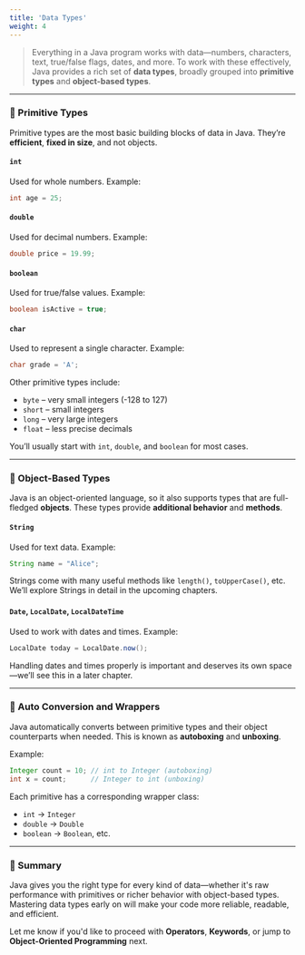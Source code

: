```yaml
---
title: 'Data Types'
weight: 4
--- 
```


> Everything in a Java program works with data—numbers, characters, text, true/false flags, dates, and more. To work with these effectively, Java provides a rich set of **data types**, broadly grouped into **primitive types** and **object-based types**.

---

### 🔹 Primitive Types

Primitive types are the most basic building blocks of data in Java. They’re **efficient**, **fixed in size**, and not objects.

#### `int`

Used for whole numbers.
Example:

```java
int age = 25;
```

#### `double`

Used for decimal numbers.
Example:

```java
double price = 19.99;
```

#### `boolean`

Used for true/false values.
Example:

```java
boolean isActive = true;
```

#### `char`

Used to represent a single character.
Example:

```java
char grade = 'A';
```

Other primitive types include:

* `byte` – very small integers (-128 to 127)
* `short` – small integers
* `long` – very large integers
* `float` – less precise decimals

You’ll usually start with `int`, `double`, and `boolean` for most cases.

---

### 🔹 Object-Based Types

Java is an object-oriented language, so it also supports types that are full-fledged **objects**. These types provide **additional behavior** and **methods**.

#### `String`

Used for text data.
Example:

```java
String name = "Alice";
```

Strings come with many useful methods like `length()`, `toUpperCase()`, etc. We’ll explore Strings in detail in the upcoming chapters.

#### `Date`, `LocalDate`, `LocalDateTime`

Used to work with dates and times.
Example:

```java
LocalDate today = LocalDate.now();
```

Handling dates and times properly is important and deserves its own space—we’ll see this in a later chapter.

---

### 🔹 Auto Conversion and Wrappers

Java automatically converts between primitive types and their object counterparts when needed. This is known as **autoboxing** and **unboxing**.

Example:

```java
Integer count = 10; // int to Integer (autoboxing)
int x = count;      // Integer to int (unboxing)
```

Each primitive has a corresponding wrapper class:

* `int` → `Integer`
* `double` → `Double`
* `boolean` → `Boolean`, etc.

---

### 🧠 Summary

Java gives you the right type for every kind of data—whether it's raw performance with primitives or richer behavior with object-based types. Mastering data types early on will make your code more reliable, readable, and efficient.

Let me know if you'd like to proceed with **Operators**, **Keywords**, or jump to **Object-Oriented Programming** next.
